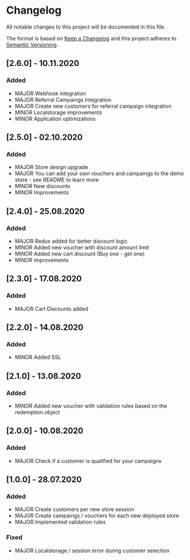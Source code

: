 # Changelog

All notable changes to this project will be documented in this file.

The format is based on [Keep a Changelog](http://keepachangelog.com/)
and this project adheres to [Semantic Versioning](http://semver.org/).

## [2.6.0] - 10.11.2020

### Added

- MAJOR Webhook integration
- MAJOR Referral Campaings integration
- MAJOR Create new customers for referral campaign integration
- MINOR Localstorage improvements
- MINOR Application optimizations

## [2.5.0] - 02.10.2020

### Added

- MAJOR Store design upgrade
- MAJOR You can add your own vouchers and campaings to the demo store - see README to learn more
- MINOR New discounts
- MINOR Improvements

## [2.4.0] - 25.08.2020

### Added

- MAJOR Redux added for better discount logic
- MINOR Added new voucher with discount amount limit
- MINOR Added new cart discount (Buy one - get one)
- MINOR improvements

## [2.3.0] - 17.08.2020

### Added

- MAJOR Cart Discounts added

## [2.2.0] - 14.08.2020

### Added

- MINOR Added SSL

## [2.1.0] - 13.08.2020

### Added

- MINOR Added new voucher with validation rules based on the redemption object

## [2.0.0] - 10.08.2020

### Added

- MAJOR Check if a customer is qualified for your campaigns

## [1.0.0] - 28.07.2020

### Added

- MAJOR Create customers per new store session
- MAJOR Create campaings / vouchers for each new deployed store
- MAJOR Implemented validation rules

### Fixed

- MAJOR Localstorage / session error during customer selection
